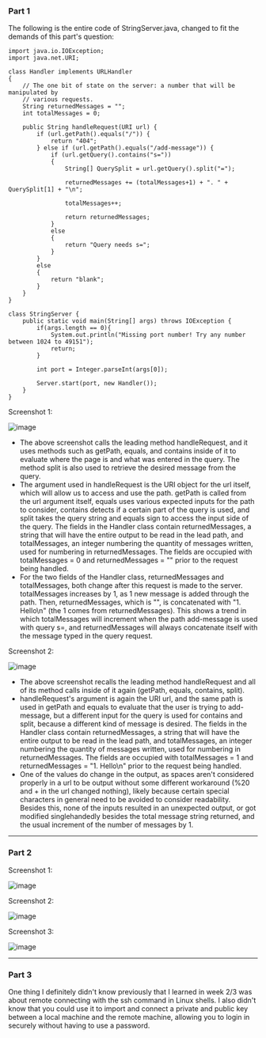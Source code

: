 ### Part 1

The following is the entire code of StringServer.java, changed to fit the demands of this part's question:
```
import java.io.IOException;
import java.net.URI;

class Handler implements URLHandler 
{
    // The one bit of state on the server: a number that will be manipulated by
    // various requests.
    String returnedMessages = "";
    int totalMessages = 0;

    public String handleRequest(URI url) {
        if (url.getPath().equals("/")) {
            return "404";
        } else if (url.getPath().equals("/add-message")) {
            if (url.getQuery().contains("s="))
            {
                String[] QuerySplit = url.getQuery().split("=");

                returnedMessages += (totalMessages+1) + ". " + QuerySplit[1] + "\n";

                totalMessages++;

                return returnedMessages;
            }
            else
            {
                return "Query needs s=";
            }
        }
        else
        {
            return "blank";
        }
    }
}

class StringServer {
    public static void main(String[] args) throws IOException {
        if(args.length == 0){
            System.out.println("Missing port number! Try any number between 1024 to 49151");
            return;
        }

        int port = Integer.parseInt(args[0]);

        Server.start(port, new Handler());
    }
}
```

Screenshot 1:

![image](https://github.com/deeg-p23/cse15l-labs/assets/133953132/d893bf05-d8b3-40e5-a932-1014947b7e4a)

- The above screenshot calls the leading method handleRequest, and it uses methods such as getPath, equals, and contains inside of it to evaluate where the page is and what was entered in the query. The method split is also used to retrieve the desired message from the query.
- The argument used in handleRequest is the URI object for the url itself, which will allow us to access and use the path. getPath is called from the url argument itself, equals uses various expected inputs for the path to consider, contains detects if a certain part of the query is used, and split takes the query string and equals sign to access the input side of the query. The fields in the Handler class contain returnedMessages, a string that will have the entire output to be read in the lead path, and totalMessages, an integer numbering the quantity of messages written, used for numbering in returnedMessages. The fields are occupied with totalMessages = 0 and returnedMessages = "" prior to the request being handled.
- For the two fields of the Handler class, returnedMessages and totalMessages, both change after this request is made to the server. totalMessages increases by 1, as 1 new message is added through the path. Then, returnedMessages, which is "", is concatenated with "1. Hello\n" (the 1 comes from returnedMessages). This shows a trend in which totalMessages will increment when the path add-message is used with query s=, and returnedMessages will always concatenate itself with the message typed in the query request.

Screenshot 2:

![image](https://github.com/deeg-p23/cse15l-labs/assets/133953132/208031d6-7bcb-48b5-af4e-39354f4fad45)

- The above screenshot recalls the leading method handleRequest and all of its method calls inside of it again (getPath, equals, contains, split).
- handleRequest's argument is again the URI url, and the same path is used in getPath and equals to evaluate that the user is trying to add-message, but a different input for the query is used for contains and split, because a different kind of message is desired. The fields in the Handler class contain returnedMessages, a string that will have the entire output to be read in the lead path, and totalMessages, an integer numbering the quantity of messages written, used for numbering in returnedMessages. The fields are occupied with totalMessages = 1 and returnedMessages = "1. Hello\n" prior to the request being handled.
- One of the values do change in the output, as spaces aren't considered properly in a url to be output without some different workaround (%20 and + in the url changed nothing), likely because certain special characters in general need to be avoided to consider readability. Besides this, none of the inputs resulted in an unexpected output, or got modified singlehandedly besides the total message string returned, and the usual increment of the number of messages by 1. 

---
### Part 2

Screenshot 1:

![image](https://github.com/deeg-p23/cse15l-labs/assets/133953132/ccd4a550-181c-4c3e-a133-0e3c1e153cce)

Screenshot 2:

![image](https://github.com/deeg-p23/cse15l-labs/assets/133953132/236057ed-517a-463a-b9ee-4fc1ffe0e041)

Screenshot 3:

![image](https://github.com/deeg-p23/cse15l-labs/assets/133953132/81cf586c-8c1c-4275-a51e-aadd573967b8)

---
### Part 3

One thing I definitely didn't know previously that I learned in week 2/3 was about remote connecting with the ssh command in Linux shells. I also didn't know that you could use it to import and connect a private and public key between a local machine and the remote machine, allowing you to login in securely without having to use a password.
